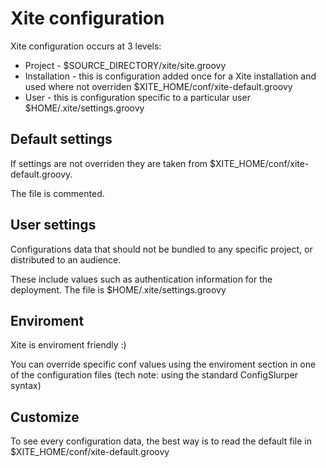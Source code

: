 
Xite configuration
==================

Xite configuration occurs at 3 levels:

  * Project - $SOURCE_DIRECTORY/xite/site.groovy
  * Installation - this is configuration added once for a Xite installation 
    and used where not overriden $XITE_HOME/conf/xite-default.groovy
  * User - this is configuration specific to a particular user
    $HOME/.xite/settings.groovy


Default settings
----------------

If settings are not overriden they are taken from $XITE_HOME/conf/xite-default.groovy.

The file is commented.
    

User settings
-------------

Configurations data that should not be bundled to any specific project, or 
distributed to an audience.

These include values such as authentication information for the deployment.
The file is $HOME/.xite/settings.groovy


Enviroment
----------

Xite is enviroment friendly :)

You can override specific conf values using the enviroment section in one of the
configuration files (tech note: using the standard ConfigSlurper syntax)

Customize
---------

To see every configuration data, the best way is to read the default file in $XITE_HOME/conf/xite-default.groovy


